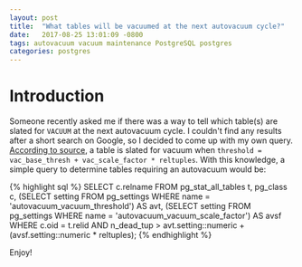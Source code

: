 ```yaml
---
layout: post
title:  "What tables will be vacuumed at the next autovacuum cycle?"
date:   2017-08-25 13:01:09 -0800
tags: autovacuum vacuum maintenance PostgreSQL postgres
categories: postgres
---
```


# Introduction
Someone recently asked me if there was a way to tell which table(s) are slated for `VACUUM` at the next autovacuum cycle.  I couldn't find any results after a short search on Google, so I decided to come up with my own query.  [According to source](https://github.com/postgres/postgres/blob/master/src/backend/postmaster/autovacuum.c#L2902), a table is slated for vacuum when `threshold = vac_base_thresh + vac_scale_factor * reltuples`.  With this knowledge, a simple query to determine tables requiring an autovacuum would be:

{% highlight sql %}
SELECT c.relname
  FROM pg_stat_all_tables t,
       pg_class c,
      (SELECT setting
         FROM pg_settings
        WHERE name = 'autovacuum_vacuum_threshold') AS avt,
      (SELECT setting
         FROM pg_settings
        WHERE name = 'autovacuum_vacuum_scale_factor') AS avsf
 WHERE c.oid = t.relid
   AND n_dead_tup > avt.setting::numeric + (avsf.setting::numeric * reltuples);
{% endhighlight %}

Enjoy!
